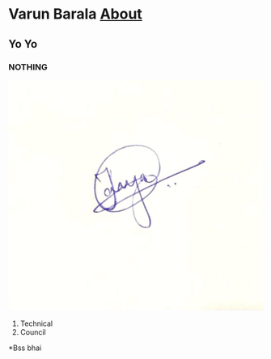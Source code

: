 # Varun Barala </t> [About](https://youtu.be/OjTmiwPeXxs)<br>
## Yo Yo
### NOTHING

<img src = "t2.jpeg">

1. Technical
2. Council

*Bss bhai

